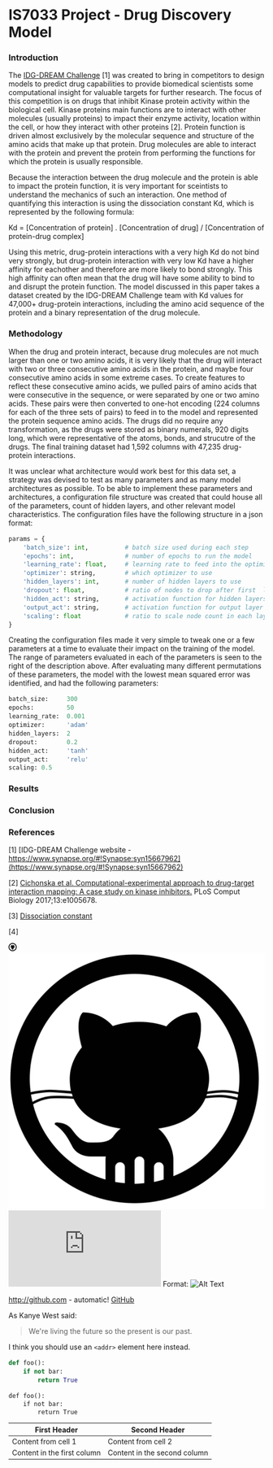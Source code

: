 # IS7033 Project - Drug Discovery Model

### Introduction
The [IDG-DREAM Challenge](https://www.synapse.org/#!Synapse:syn15667962) [1] was created to bring in competitors to design models to predict drug capabilities to provide biomedical scientists some computational insight for valuable targets for further research. The focus of this competition is on drugs that inhibit Kinase protein activity within the biological cell. Kinase proteins main functions are to interact with other molecules (usually proteins) to impact their enzyme activity, location within the cell, or how they interact with other proteins [2]. Protein function is driven almost exclusively by the molecular sequence and structure of the amino acids that make up that protein. Drug molecules are able to interact with the protein and prevent the protein from performing the functions for which the protein is usually responsible. 

Because the interaction between the drug molecule and the protein is able to impact the protein function, it is very important for sceintists to understand the mechanics of such an interaction. One method of quantifying this interaction is using the dissociation constant Kd, which is represented by the following formula:

Kd = [Concentration of protein] . [Concentration of drug] / [Concentration of protein-drug complex]

Using this metric, drug-protein interactions with a very high Kd do not bind very strongly, but drug-protein interaction with very low Kd have a higher affinity for eachother and therefore are more likely to bond strongly. This high affinity can often mean that the drug will have some ability to bind to and disrupt the protein function. The model discussed in this paper takes a dataset created by the IDG-DREAM Challenge team with Kd values for 47,000+ drug-protein interactions, including the amino acid sequence of the protein and a binary representation of the drug molecule. 

### Methodology
When the drug and protein interact, because drug molecules are not much larger than one or two amino acids, it is very likely that the drug will interact with two or three consecutive amino acids in the protein, and maybe four consecutive amino acids in some extreme cases. To create features to reflect these consecutive amino acids, we pulled pairs of amino acids that were consecutive in the sequence, or were separated by one or two amino acids. These pairs were then converted to one-hot encoding (224 columns for each of the three sets of pairs) to feed in to the model and represented the protein sequence amino acids. The drugs did no require any transformation, as the drugs were stored as binary numerals, 920 digits long, which were representative of the atoms, bonds, and strucutre of the drugs. The final training dataset had 1,592 columns with 47,235 drug-protein interactions. 

It was unclear what architecture would work best for this data set, a strategy was devised to test as many parameters and as many model architectures as possible. To be able to implement these parameters and architectures, a configuration file structure was created that could house all of the parameters, count of hidden layers, and other relevant model characteristics. The configuration files have the following structure in a json format:
```python
params = {
    'batch_size': int,          # batch size used during each step              100, 200, 300, 400 
    'epochs': int,              # number of epochs to run the model             50, 100, 150
    'learning_rate': float,     # learning rate to feed into the optimizer      0.001, 0.0001
    'optimizer': string,        # which optimizer to use                        'adam', 'rmsprop'
    'hidden_layers': int,       # number of hidden layers to use                2, 3, 4, 5, 6, 7
    'dropout': float,           # ratio of nodes to drop after first  layer     0.2, 0.4, 0.6
    'hidden_act': string,       # activation function for hidden layers         'relu', 'tanh', 'sigmoid'
    'output_act': string,       # activation function for output layer          'relu', 'sigmoid'
    'scaling': float            # ratio to scale node count in each layer       0.5, 0.6
}
```
Creating the configuration files made it very simple to tweak one or a few parameters at a time to evaluate their impact on the training of the model. The range of parameters evaluated in each of the parameters is seen to the right of the description above. After evaluating many different permutations of these parameters, the model with the lowest mean squared error was identified, and had the following parameters:
```python
batch_size:     300
epochs:         50
learning_rate:  0.001
optimizer:      'adam'
hidden_layers:  2
dropout:        0.2
hidden_act:     'tanh'
output_act:     'relu'
scaling: 0.5
```





### Results

### Conclusion

### References

[1] [IDG-DREAM Challenge website - https://www.synapse.org/#!Synapse:syn15667962](https://www.synapse.org/#!Synapse:syn15667962)

[2] [Cichonska et al. Computational-experimental approach to drug-target interaction mapping: A case study on kinase inhibitors.](https://www.ncbi.nlm.nih.gov/pubmed/28787438) PLoS Comput Biology 2017;13:e1005678.

[3] [Dissociation constant](https://en.wikipedia.org/wiki/Dissociation_constant)

[4] []()








![GitHub Logo](/images/github-10-16.png)
![GitHub Logo](/images/github-icon-vector-27.jpg)
![Second logo](https://www.kisspng.com/png-computer-icons-github-github-logo-save-icon-format-611369/download-png.html)
Format: ![Alt Text](url)



http://github.com - automatic!
[GitHub](http://github.com)



As Kanye West said:

> We're living the future so
> the present is our past.



I think you should use an
`<addr>` element here instead.



```python
def foo():
    if not bar:
        return True
```


    def foo():
        if not bar:
            return True


First Header | Second Header
------------ | -------------
Content from cell 1 | Content from cell 2
Content in the first column | Content in the second column
